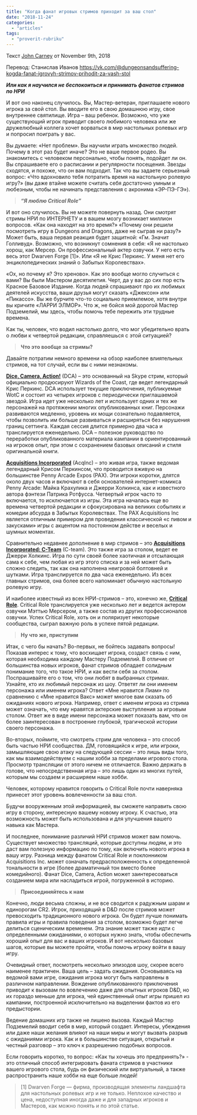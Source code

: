 ```yaml
---
title: "Когда фанат игровых стримов приходит за ваш стол"
date: "2018-11-24"
categories: 
  - "articles"
tags: 
  - "proverit-rubriku"
---
```


Текст [John Carney](https://vk.com/away.php?to=https%3A%2F%2Fgnomestew.com%2Fauthor%2Feviljohn%2F&cc_key=) от November 9th, 2018

Перевод: Станислав Иванов https://vk.com/@dungeonsandsuffering-kogda-fanat-igrovyh-strimov-prihodit-za-vash-stol

**_Или как я научился не беспокоиться и принимать фанатов стримов по НРИ_**

И вот оно наконец случилось. Вы, Мастер-ветеран, приглашаете нового игрока за свой стол. Вы вводите его в свою домашнюю игру, свое внутреннее святилище. Игра – ваш ребенок. Возможно, что уже существующий игрок приводит своего любимого человека или же дружелюбный коллега хочет ворваться в мир настольных ролевых игр и попросил поиграть у вас.

Вы думаете: «Нет проблем». Вы научили играть множество людей. Почему в этот раз будет иначе? Это не ваше первое родео. Вы знакомитесь с человеком персонально, чтобы понять, подойдет ли он. Вы спрашиваете его о расписании и регулярности посещения. Звезды сходятся, и похоже, что он вам подходит. Так что вы задаете серьезный вопрос: «Что вдохновило тебя потратить время на настольную ролевую игру?» (вы даже втайне можете считать себя достаточно умным и любезным, чтобы не начинать представления с акронима «ЭР-ПЭ-ГЭ»).

> **_“Я люблю Critical Role”_**

И вот оно случилось. Вы не можете повернуть назад. Они смотрят стримы НРИ по ИНТЕРНЕТУ и в вашем мозгу возникает миллион вопросов. «Как она находят на это время?» «Почему они решили посмотреть игру в Dungeons and Dragons, даже не сыграв ни разу?» Может быть, ваша первая реакция будет защитной: «Гм. Значит Голливуд». Возможно, что возникнут сомнения в себя: «Я не настолько хорош, как Мерсер. Он профессиональный актер озвучки. У него есть весь этот Dwarven Forge \[1\]». Или «Я не Крис Перкинс. У меня нет его энциклопедических знаний о Забытых Королевствах».

«Ох, но почему я? Это хреново». Как это вообще могло случиться с вами? Вы были Мастером десятилетия. Черт, да у вас до сих пор есть Красное Базовое Издание. Когда людей спрашивают про их любимых деятелей искусства, ваши друзья могут сказать «Джексон» или «Пикассо». Вы же бурчите что-то социально приемлемое, хотя внутри вы кричите «ЛАРРИ ЭЛМОР». Что ж, не бойся мой дорогой Мастер Подземелий, мы здесь, чтобы помочь тебе пережить эти трудные времена.

Как ты, человек, что водил настолько долго, что мог убедительно врать о любви к четвертой редакции, справляешься с этой ситуацией?

> **Что это вообще за стримы?**

Давайте потратим немного времени на обзор наиболее влиятельных стримов, на тот случай, если вы с ними незнакомы.

**[Dice, Camera, Action!](https://vk.com/away.php?to=https%3A%2F%2Fwww.youtube.com%2Fplaylist%3Flist%3DPLfS8QgUdeGYo8F3RPUQ2Wsi2mZLPcaU6X&cc_key=)** (DCA) – это основанный на Skype стрим, который официально продюсируют Wizards of the Coast, где ведет легендарный Крис Перкинс. DCA использует текущие приключения, публикуемые WotC и состоит из четырех игроков с периодически приглашаемой звездой. Игра идет уже несколько лет и использует одних и тех же персонажей на протяжении многих опубликованных книг. Персонажи развиваются медленно, уровень их мощи сознательно подавляется, чтобы позволить им больше развиваться и расширяться без нарушения границ сеттинга. Каждая сессия длится примерно два часа и транслируется еженедельно. DCA – полезное руководство по переработки опубликованного материала кампании в ориентированный на игроков опыт, при этом с сохранением базовых описаний и стиля оригинальной книги.

**[Acquisitions Incorporated](https://vk.com/away.php?to=http%3A%2F%2Fwww.acq-inc.com%2F&cc_key=)** (AcqInc) – это живая игра, также ведомая легендарный Крисом Перкинсом, что проводится вживую на большинстве Penny Arcade Expos (PAX). Эти игроки коротки, длятся около двух часов и включают в себя основателей интернет-комикса Penny Arcade: Майка Крахулика и Джерри Холкинса, как и известного автора фэнтези Патрика Ротфусса. Четвертый игрок часто то включается, то исключается из игры. Эта игра началась еще во времена четвертой редакции и сфокусирована на великих событиях и комедии абсурда в Забытых Королевствах. The PAX Acquisitions Inc является отличным примером для проведения классической «с пивом и закусками» игры с акцентом на постоянном действе и веселых и шумных моментах.

Сравнительно недавнее дополнение в мир стримов – это **[Acquisitions Incorporated: C-Team](https://vk.com/away.php?to=http%3A%2F%2Fwww.acq-inc.com%2Fcteam%2Fvideo%2F2&cc_key=)** (C-team). Это также игра за столом, ведет ее Джерри Холкинс. Игра по сути своей более хаотичная и отсылающая сама к себе, чем любая из игр этого списка и за ней может быть сложно следить, так как она наполнена неигровой болтовней и шутками. Игра транслируется по два часа еженедельно. Из всех главных стримов, она более всего напоминает обычную настольную ролевую игру.

И наиболее известный из всех НРИ-стримов – это, конечно же, **[Critical Role](https://vk.com/away.php?to=https%3A%2F%2Fcritrole.com%2F&cc_key=)**. Critical Role транслируется уже несколько лет и ведется актером озвучки Мэттью Мерсером, а также состав из других профессионалов озвучки. Успех Critical Role, хоть он и поляризует некоторые сообщества, сыграл важную роль в успехе пятой редакции.

> **Ну что же, приступим**

Итак, с чего бы начать? Во-первых, не бойтесь задавать вопросы! Показав интерес к тому, что восхищает игрока, создаст связь с ним, которая необходима каждому Мастеру Подземелий. В отличие от большинства новых игроков, фанат стримов обладает солидным понимание того, что такое НРИ, и как вести себя за столом. Поспрашивайте его о том, что они любят в выбранных стримах. Узнайте, кто их любимый персонаж из шоу. Ответят ли они именем персонажа или именем игрока? Ответ «Мне нравится Лиам» по сравнению с «Мне нравится Вакс» может многое вам сказать об ожиданиях нового игрока. Например, ответ с именем игрока из стрима может означать, что ему нравятся актерские выступления за игровым столом. Ответ же в виде имени персонажа может показать вам, что он более заинтересован в построение глубокой, трагической истории своего персонажа.

Во-вторых, поймите, что смотреть стрим для человека – это способ быть частью НРИ сообщества. ДМ, готовящийся к игре, или игроки, замышляющие свою атаку на следующей сессии – это лишь виды того, как мы взаимодействуем с нашим хобби за пределами игрового стола. Просмотр трансляции от этого ничем не отличается. Важно держать в голове, что непосредственная игра – это лишь один из многих путей, которым мы создаем и расширяем наше хобби.

Человек, которому нравится говорить о Critical Role почти наверняка принесет этот уровень вовлеченности за ваш стол.

Будучи вооруженным этой информацией, вы сможете направить свою игру в сторону, интересную вашему новому игроку. К счастью, эта возможность может быть использована и для улучшения вашего навыка как Мастера.

И последнее, понимание различий НРИ стримов может вам помочь. Существует множество трансляций, которые доступны людям, и это даст вам полезную информацию по тому, как включить нового игрока в вашу игру. Разница между фанатом Critical Role и поклонником Acquisitions Inc. может означать предрасположенность к определенной тональности в игре (более драматичный тон вместо более комедийного). Фанат Dice, Camera, Action может заинтересоваться созданием мира или насладиться игрой, погруженной в историю.

> **Присоединяйтесь к нам**

Конечно, люди весьма сложны, и не все сводится к радужным шарам и единорогам CR2. Игрок, приходящий в D&D после стримов может превосходить традиционного нового игрока. Он будет лучше понимать правила игры и правила поведения за столом, возможно будет легче делиться сценическим временем. Эта знание может также идти с определенными ожиданиями, о которых нужно знать, чтобы обеспечить хороший опыт для вас и ваших игроков. И вот несколько базовых шагов, которые вы можете пройти, чтобы помочь игроку войти в вашу игру.

Очевидный ответ, посмотреть несколько эпизодов шоу, скорее всего наименее практичен. Ваша цель – задать ожидания. Основываясь на ведомой вами игре, ожидания игрока могут быть направлены в различном направлении. Вождение опубликованного приключения приводит к вызовам по вовлечению даже для опытных игроков D&D, но их гораздо меньше для игрока, чей единственный опыт игры пришел из кампании, построенной исключительно на выделении фактов из его предыстории.

Ведение домашних игр также не лишено вызова. Каждый Мастер Подземелий вводит себя в мир, который создает. Интересы, убеждения или даже наши желания влияют на наши миры и могут вызвать разрыв с ожиданиями игрока. Как и в большинстве ситуация, открытый и честный разговор – это ключ к разрешению подобных вопросов.

Если говорить коротко, то вопрос: «Как ты хочешь это предпринять?» - это отличный способ интегрировать фаната стримов в участники вашего игрового стола, будь он физический или виртуальный, а также распространить наше хобби на еще больше людей!

> \[1\] Dwarven Forge — фирма, производящая элементы ландшафта для настольных ролевых игр и не только. Неплохое качество и цена, недоступная иногда даже и для западных игроков и Мастеров, как можно понять и по этой статье.
